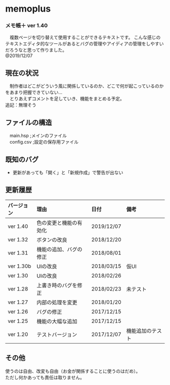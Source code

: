 ﻿# memoplus
### メモ帳＋ ver 1.40

　複数ページを切り替えて使用することができるテキストです。  こんな感じのテキストエディタ的なツールがあるとバグの管理やアイディアの管理をしやすいだろうなと思って作りました。  
   @2019/12/07  
 
## 現在の状況  
　制作者はどこがどういう風に関係しているのか、どこで何が起こっているのかをあまり把握できていない...  
　とりあえずコメントを足していき、機能をまとめる予定。  
  追記：無理そう  
 
## ファイルの構造  
　main.hsp    ;メインのファイル  
　config.csv  ;設定の保存用ファイル  
 
## 既知のバグ
- 更新があっても「開く」と「新規作成」で警告が出ない  

## 更新履歴  
|バージョン|理由|日付|備考|  
|:---|:---|:---|:---|  
|ver 1.40|色の変更と機能の有効化|2019/12/07|
|ver 1.32|ボタンの改良|2018/12/20|
|ver 1.31|機能の追加、バグの修正|2018/08/01||
|ver 1.30b|UIの改良|2018/03/15|仮UI|
|ver 1.30|UIの改良|2018/02/26||  
|ver 1.28|上書き時のバグを修正|2018/02/23|未テスト|  
|ver 1.27|内部の処理を変更|2018/01/20||  
|ver 1.26|バグの修正|2017/12/15||  
|ver 1.25|機能の大幅な追加|2017/12/15||  
|ver 1.20|テストバージョン|2017/12/07|機能追加のテスト|  

## その他
使うのは自由、改変も自由（お金が関係することに使うのはだめ）。  
ただし何かあっても責任は取りません。  


